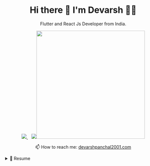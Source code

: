 

<h1 align='center'>
  Hi there 👋 I'm Devarsh 👨‍💻
</h1>

<p align='center'>
  Flutter and React Js Developer from India.
</p>



<p align='center'>
  
  <a href="https://www.linkedin.com/in/dev-devarsh/">
    <img src="https://img.shields.io/badge/linkedin-%230077B5.svg?&style=for-the-badge&logo=linkedin&logoColor=white" />
  </a>&nbsp;&nbsp;
  <a https://www.upwork.com/freelancers/~01d0347d15f2a6635b/">
    <img src="https://upload.wikimedia.org/wikipedia/commons/thumb/f/f4/Upwork_Logo.svg/768px-Upwork_Logo.svg.png?20210803234019 />        
  </a>&nbsp;&nbsp;
  
</p>

<p align='center'>
  <a href="#"><img src="https://github-readme-stats.vercel.app/api?username=gunvantpanchal&show_icons=true&count_private=true&theme=dark" width="350"></a>
</p>


<p align='center'>
  📫 How to reach me: <a href='mailto:devarshpanchal2001.com'>devarshpanchal2001.com</a>
</p>


<details>
  <summary>📃 Resume</summary>


## Education

- 📖 **Bachelor of Engineering - EC**\
📆 2018 - 2022\
📍 **Government Engineering College** - Gandhinagar, Gujarat

## Experience

<img align="right" src="https://img.shields.io/badge/Node.js-339933?style=for-the-badge&logo=nodedotjs&logoColor=white" />
<img align="right" src="https://roszkowski.dev/images/2020-05-04/Flutter-logo-animation-v1-2.gif" />
<img align="right" src="https://img.shields.io/badge/next.js-000000?style=for-the-badge&logo=nextdotjs&logoColor=white" />
<img align="right" src="https://img.shields.io/badge/React-20232A?style=for-the-badge&logo=react&logoColor=61DAFB" />



- 👨‍💻 **Application Developer**\
📆 2022 - moment\
📍 **Sympos Australia PTY LTD** - Ahmedabad, Gujarat
  



</details>
